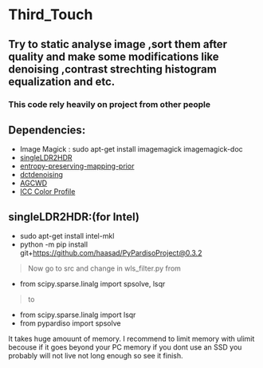 # Third_Touch

## Try to static analyse image ,sort them after quality and make some modifications like denoising ,contrast strechting histogram equalization and etc.

### This code rely heavily on project from other people 
## Dependencies:

* Image Magick : sudo apt-get install imagemagick imagemagick-doc 
* [singleLDR2HDR](https://github.com/ray075hl/singleLDR2HDR)
* [entropy-preserving-mapping-prior](https://github.com/bigmms/entropy-preserving-mapping-prior)
* [dctdenoising](https://github.com/gfacciol/DCTdenoising)
* [AGCWD](https://github.com/qyou/AGCWD)
* [ICC Color Profile](https://www.color.org/index.xalter)
 
## singleLDR2HDR:(for Intel)
* sudo apt-get install intel-mkl
* python -m pip install git+https://github.com/haasad/PyPardisoProject@0.3.2
> Now go to src and change in wls_filter.py from
* from scipy.sparse.linalg import spsolve, lsqr
> to 
* from scipy.sparse.linalg import lsqr
* from pypardiso import spsolve

It takes huge amouunt of memory. I recommend to limit memory with ulimit becouse if it goes beyond your PC memory if you dont use an SSD you probably will
not live not long enough so see it finish.


